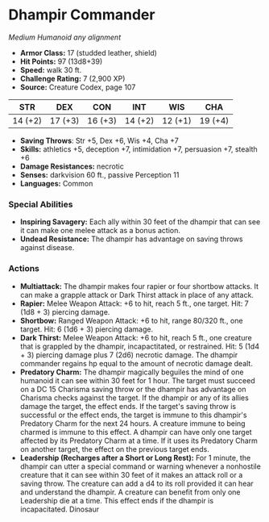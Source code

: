 # Dhampir Commander

*Medium* *Humanoid* *any alignment*

- **Armor Class:** 17 (studded leather, shield)
- **Hit Points:** 97 (13d8+39)
- **Speed:** walk 30 ft.
- **Challenge Rating:** 7 (2,900 XP)
- **Source:** Creature Codex, page 107

| STR | DEX | CON | INT | WIS | CHA |
| --- | --- | --- | --- | --- | --- |
| 14 (+2) | 17 (+3) | 16 (+3) | 14 (+2) | 12 (+1) | 19 (+4) |

- **Saving Throws**: Str +5, Dex +6, Wis +4, Cha +7
- **Skills:** athletics +5, deception +7, intimidation +7, persuasion +7, stealth +6
- **Damage Resistances:** necrotic
- **Senses:** darkvision 60 ft., passive Perception 11
- **Languages:** Common

### Special Abilities

- **Inspiring Savagery:** Each ally within 30 feet of the dhampir that can see it can make one melee attack as a bonus action.
- **Undead Resistance:** The dhampir has advantage on saving throws against disease.

### Actions

- **Multiattack:** The dhampir makes four rapier or four shortbow attacks. It can make a grapple attack or Dark Thirst attack in place of any attack.
- **Rapier:** Melee Weapon Attack: +6 to hit, reach 5 ft., one target. Hit: 7 (1d8 + 3) piercing damage.
- **Shortbow:** Ranged Weapon Attack: +6 to hit, range 80/320 ft., one target. Hit: 6 (1d6 + 3) piercing damage.
- **Dark Thirst:** Melee Weapon Attack: +6 to hit, reach 5 ft., one creature that is grappled by the dhampir, incapactitated, or restrained. Hit: 5 (1d4 + 3) piercing damage plus 7 (2d6) necrotic damage. The dhampir commander regains hp equal to the amount of necrotic damage dealt.
- **Predatory Charm:** The dhampir magically beguiles the mind of one humanoid it can see within 30 feet for 1 hour. The target must succeed on a DC 15 Charisma saving throw or the dhampir has advantage on Charisma checks against the target. If the dhampir or any of its allies damage the target, the effect ends. If the target's saving throw is successful or the effect ends, the target is immune to this dhampir's Predatory Charm for the next 24 hours. A creature immune to being charmed is immune to this effect. A dhampir can have only one target affected by its Predatory Charm at a time. If it uses its Predatory Charm on another target, the effect on the previous target ends.
- **Leadership (Recharges after a Short or Long Rest):** For 1 minute, the dhampir can utter a special command or warning whenever a nonhostile creature that it can see within 30 feet of it makes an attack roll or a saving throw. The creature can add a d4 to its roll provided it can hear and understand the dhampir. A creature can benefit from only one Leadership die at a time. This effect ends if the dhampir is incapacitated. Dinosaur



